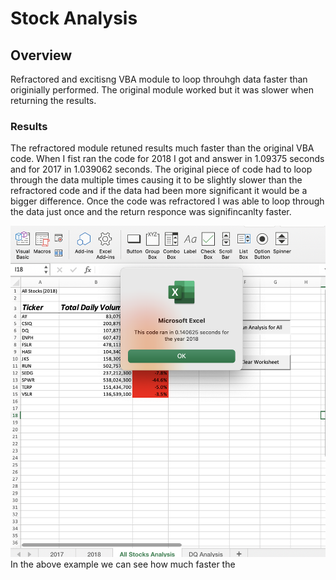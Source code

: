 # Stock Analysis

## Overview

Refractored and excitisng VBA module to loop throuhgh data faster than originially performed. The original module worked but it was slower when returning the results. 

### Results 

The refractored module retuned results much faster than the original VBA code. When I fist ran the code for 2018 I got and answer in 1.09375 seconds and for 2017 in 1.039062 seconds. The original piece of code had to loop through the data multiple times causing it to be slightly slower than the refractored code and if the data had been more significant it would be a bigger difference. Once the code was refractored I was able to loop through the data just once and the return responce was signifincanlty faster. 



![](VBA_Challenge_2018.png) 
In the above example we can see how much faster the 
